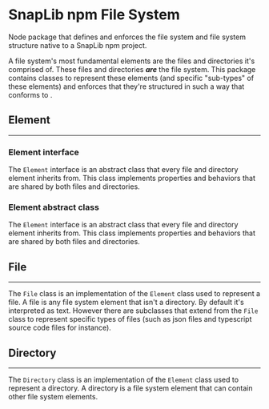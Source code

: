 # SnapLib npm File System

Node package that defines and enforces the file system and file system structure
native to a SnapLib npm project.

A file system's most fundamental elements are the files and directories it's
comprised of. These files and directories ***are*** the file system. This
package contains classes to represent these elements (and specific "sub-types"
of these elements) and enforces that they're structured in such a way that
conforms to .

## Element

---

### Element interface

The `Element` interface is an abstract class that every file and directory element
inherits from. This class implements properties and behaviors that are shared
by both files and directories.

### Element abstract class

The `Element` interface is an abstract class that every file and directory element
inherits from. This class implements properties and behaviors that are shared
by both files and directories.

## File

---
The `File` class is an implementation of the `Element` class used to represent a
file. A file is any file system element that isn't a directory. By default it's
interpreted as text. However there are subclasses that extend from the `File`
class to represent specific types of files (such as json files and typescript
source code files for instance).

## Directory

---
The `Directory` class is an implementation of the `Element` class used to
represent a directory. A directory is a file system element that can contain
other file system elements.
